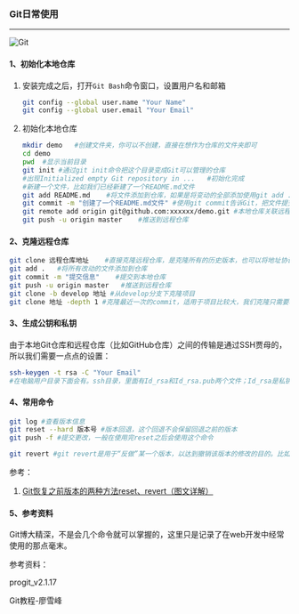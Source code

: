 ### Git日常使用
---
![Git](https://img.shields.io/static/v1?label=Git&message=2.22.0-64-bit&color=brightgreen)&nbsp;&nbsp;





#### 1、初始化本地仓库

1. 安装完成之后，打开`Git Bash`命令窗口，设置用户名和邮箱

   ```bash
   git config --global user.name "Your Name"
   git config --global user.email "Your Email"
   
   ```

2. 初始化本地仓库

   ```bash
   mkdir demo	#创建文件夹，你可以不创建，直接在想作为仓库的文件夹即可
   cd demo
   pwd	#显示当前目录
   git init	#通过git init命令把这个目录变成Git可以管理的仓库
   #出现Initialized empty Git repository in ...	#初始化完成
   #新建一个文件，比如我们已经新建了一个README.md文件
   git add README.md	#将文件添加到仓库，如果是将变动的全部添加使用git add .#也可以写多个add
   git commit -m "创建了一个README.md文件"	#使用git commit告诉Git，把文件提交搭配仓库
   git remote add origin git@github.com:xxxxxx/demo.git	#本地仓库关联远程仓库
   git push -u origin master	#推送到远程仓库
   ```

   

#### 2、克隆远程仓库

```bash
git clone 远程仓库地址	#直接克隆远程仓库，是克隆所有的历史版本，也可以将地址协议改成git协议面对某些失败的克隆。
git add . 	#将所有改动的文件添加到仓库
git commit -m "提交信息"	#提交到本地仓库
git push -u origin master 	#推送到远程仓库
git clone -b develop 地址 #从develop分支下克隆项目
git clone 地址 -depth 1 #克隆最近一次的commit，适用于项目比较大，我们克隆只需要项目，不需要以往的历史版本，depth 1代表克隆深度
```

#### 3、生成公钥和私钥

​	由于本地Git仓库和远程仓库（比如GitHub仓库）之间的传输是通过SSH贾母的，所以我们需要一点点的设置：

```bash
ssh-keygen -t rsa -C "Your Email"
#在电脑用户目录下面会有。ssh目录，里面有Id_rsa和Id_rsa.pub两个文件；Id_rsa是私钥，Id_rsa.pub是公钥，将公钥内容复制，在github->Settings->SSH andGPG keys->SSH keys->New SSH keys,title随便写，key就是公钥内容，黏贴过来即可。最后Add SSH key即刻完成。
```

#### 4、常用命令

```bash
git log #查看版本信息
git reset --hard 版本号 #版本回退，这个回退不会保留回退之前的版本
git push -f #提交更改，一般在使用完reset之后会使用这个命令

git revert #git revert是用于“反做”某一个版本，以达到撤销该版本的修改的目的。比如，我们commit了三个版本（版本一、版本二、 版本三），突然发现版本二不行（如：有bug），想要撤销版本二，但又不想影响撤销版本三的提交，就可以用 git revert 命令来反做版本二，生成新的版本四，这个版本四里会保留版本三的东西，但撤销了版本二的东西。

```

参考：

1. [Git恢复之前版本的两种方法reset、revert（图文详解）](https://blog.csdn.net/yxlshk/article/details/79944535)

#### 5、参考资料

Git博大精深，不是会几个命令就可以掌握的，这里只是记录了在web开发中经常使用的那点毫末。

参考资料：

progit_v2.1.17

Git教程-廖雪峰

